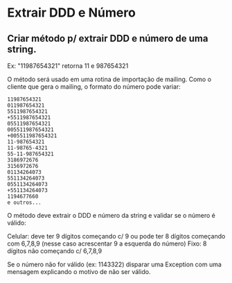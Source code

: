 # Extrair DDD e Número

## Criar método p/ extrair DDD e número de uma string.

Ex: "11987654321" retorna 11 e 987654321

O método será usado em uma rotina de importação de mailing. Como o cliente que gera o mailing, o formato do número pode variar:

``` 
11987654321
011987654321
5511987654321
+5511987654321
05511987654321
005511987654321
+005511987654321
11-987654321
11-98765-4321
55-11-987654321
3186972676
3156972676
01134264073
551134264073
0551134264073
+551134264073
1194677660
e outros...
```

O método deve extrair o DDD e número da string e validar se o número é válido:

Celular: deve ter 9 dígitos começando c/ 9 ou pode ter 8 dígitos começando com 6,7,8,9 (nesse caso acrescentar 9 a esquerda do número)
Fixo: 8 dígitos não começando c/ 6,7,8,9

Se o número não for válido (ex: 1143322) disparar uma Exception com uma mensagem explicando o motivo de não ser válido.